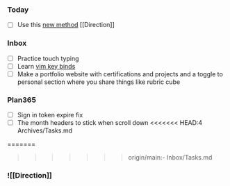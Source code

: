 ### Today
- [ ] Use this [new method](https://chatgpt.com/share/6893725b-82f4-800d-80a0-4bedeff17650) [[Direction]]

### Inbox
- [ ] Practice touch typing
- [ ] Learn [vim key binds](https://youtu.be/-txKSRn0qeA?feature=shared)
- [ ] Make a portfolio website with certifications and projects and a toggle to personal section where you share things like rubric cube

### Plan365
- [ ] Sign in token expire fix
- [ ] The month headers to stick when scroll down 
<<<<<<< HEAD:4 Archives/Tasks.md

=======
>>>>>>> origin/main:- Inbox/Tasks.md
### ![[Direction]]